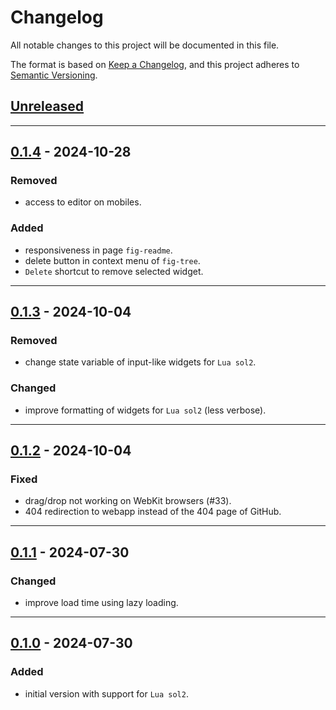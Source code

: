 # Changelog
All notable changes to this project will be documented in this file.

The format is based on [Keep a Changelog](https://keepachangelog.com/en/1.0.0/),
and this project adheres to [Semantic Versioning](https://semver.org/spec/v2.0.0.html).

## [Unreleased]

------------------------

## [0.1.4] - 2024-10-28
### Removed
- access to editor on mobiles.

### Added
- responsiveness in page `fig-readme`.
- delete button in context menu of `fig-tree`.
- `Delete` shortcut to remove selected widget.

------------------------

## [0.1.3] - 2024-10-04
### Removed
- change state variable of input-like widgets for `Lua sol2`.

### Changed
- improve formatting of widgets for `Lua sol2` (less verbose).

------------------------

## [0.1.2] - 2024-10-04
### Fixed
- drag/drop not working on WebKit browsers (#33).
- 404 redirection to webapp instead of the 404 page of GitHub.

------------------------

## [0.1.1] - 2024-07-30
### Changed
- improve load time using lazy loading.

------------------------

## [0.1.0] - 2024-07-30
### Added
- initial version with support for `Lua sol2`.

<!-- Table of releases -->
[Unreleased]: https://github.com/poirierlouis/FellowImGui/compare/v0.1.4...HEAD
[0.1.4]: https://github.com/poirierlouis/FellowImGui/compare/v0.1.3...v0.1.4
[0.1.3]: https://github.com/poirierlouis/FellowImGui/compare/v0.1.2...v0.1.3
[0.1.2]: https://github.com/poirierlouis/FellowImGui/compare/v0.1.1...v0.1.2
[0.1.1]: https://github.com/poirierlouis/FellowImGui/compare/v0.1.0...v0.1.1
[0.1.0]: https://github.com/poirierlouis/FellowImGui/releases/tag/v0.1.0
